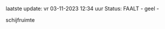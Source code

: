 laatste update: 
vr 03-11-2023 12:34   uur 
Status: FAALT - geel - 
<div class="service Y">schijfruimte</div>